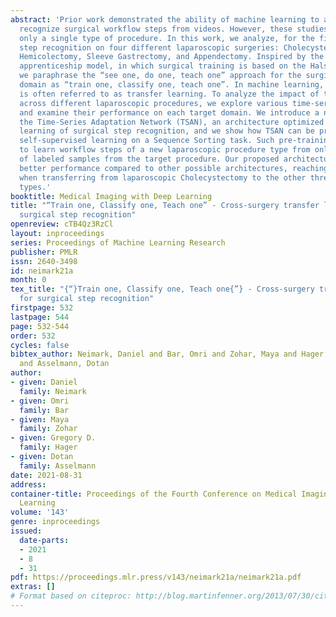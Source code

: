 ```yaml
---
abstract: 'Prior work demonstrated the ability of machine learning to automatically
  recognize surgical workflow steps from videos. However, these studies focused on
  only a single type of procedure. In this work, we analyze, for the first time, surgical
  step recognition on four different laparoscopic surgeries: Cholecystectomy, Right
  Hemicolectomy, Sleeve Gastrectomy, and Appendectomy. Inspired by the traditional
  apprenticeship model, in which surgical training is based on the Halstedian method,
  we paraphrase the “see one, do one, teach one” approach for the surgical intelligence
  domain as “train one, classify one, teach one”. In machine learning, this approach
  is often referred to as transfer learning. To analyze the impact of transfer learning
  across different laparoscopic procedures, we explore various time-series architectures
  and examine their performance on each target domain. We introduce a new architecture,
  the Time-Series Adaptation Network (TSAN), an architecture optimized for transfer
  learning of surgical step recognition, and we show how TSAN can be pre-trained using
  self-supervised learning on a Sequence Sorting task. Such pre-training enables TSAN
  to learn workflow steps of a new laparoscopic procedure type from only a small number
  of labeled samples from the target procedure. Our proposed architecture leads to
  better performance compared to other possible architectures, reaching over 90% accuracy
  when transferring from laparoscopic Cholecystectomy to the other three procedure
  types.'
booktitle: Medical Imaging with Deep Learning
title: "“Train one, Classify one, Teach one” - Cross-surgery transfer learning for
  surgical step recognition"
openreview: cTB4Qz3RzCl
layout: inproceedings
series: Proceedings of Machine Learning Research
publisher: PMLR
issn: 2640-3498
id: neimark21a
month: 0
tex_title: "{“}Train one, Classify one, Teach one{”} - Cross-surgery transfer learning
  for surgical step recognition"
firstpage: 532
lastpage: 544
page: 532-544
order: 532
cycles: false
bibtex_author: Neimark, Daniel and Bar, Omri and Zohar, Maya and Hager, Gregory D.
  and Asselmann, Dotan
author:
- given: Daniel
  family: Neimark
- given: Omri
  family: Bar
- given: Maya
  family: Zohar
- given: Gregory D.
  family: Hager
- given: Dotan
  family: Asselmann
date: 2021-08-31
address:
container-title: Proceedings of the Fourth Conference on Medical Imaging with Deep
  Learning
volume: '143'
genre: inproceedings
issued:
  date-parts:
  - 2021
  - 8
  - 31
pdf: https://proceedings.mlr.press/v143/neimark21a/neimark21a.pdf
extras: []
# Format based on citeproc: http://blog.martinfenner.org/2013/07/30/citeproc-yaml-for-bibliographies/
---
```

